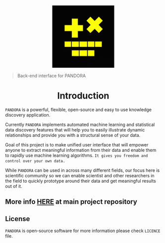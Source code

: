 <p align="center">
    <img width="200" src="https://github.com/genular/pandora/raw/master/.github/static/favicon.png">
</p>

> Back-end interface for PANDORA

<h1 align="center">Introduction</h1>

`PANDORA` is a powerful, flexible, open-source and easy to use knowledge discovery application.

Currently `PANDORA` implements automated machine learning and statistical data discovery features
that will help you to easily illustrate dynamic relationships and provide you with a structural sense of your data.

Goal of this project is to make unified user interface that will empower anyone to extract meaningful information from their data and enable them to rapidly use machine learning algorithms. `It gives you freedom and control over your own data.`

While `PANDORA` can be used in across many different fields,
our focus here is scientific community so we can enable scientist and other researchers in the field to quickly prototype around their data and get meaningful results out of it.

## More info [HERE](https://github.com/genular/pandora) at main project repository

## License

`PANDORA` is open-source software for more information please check `LICENCE` file.
